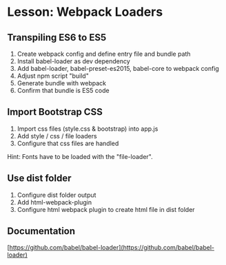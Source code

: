 # Lesson: Webpack Loaders
## Transpiling ES6 to ES5
1. Create webpack config and define entry file and bundle path
1. Install babel-loader as dev dependency
1. Add babel-loader, babel-preset-es2015, babel-core to webpack config
1. Adjust npm script "build"
1. Generate bundle with webpack
1. Confirm that bundle is ES5 code

## Import Bootstrap CSS
1. Import css files (style.css & bootstrap) into app.js
1. Add style / css / file loaders
1. Configure that css files are handled

Hint: Fonts have to be loaded with the "file-loader".

## Use dist folder
1. Configure dist folder output
1. Add html-webpack-plugin
1. Configure html webpack plugin to create html file in dist folder

## Documentation
[https://github.com/babel/babel-loader](https://github.com/babel/babel-loader)
